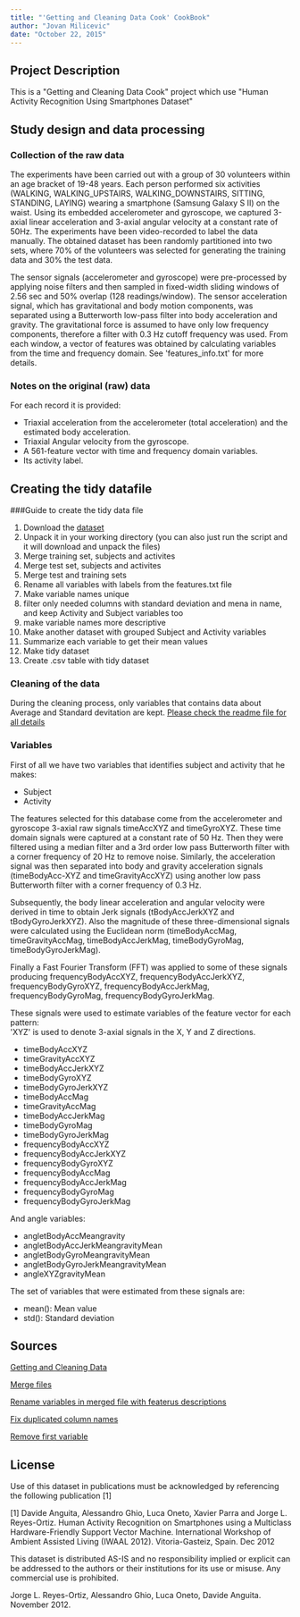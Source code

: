 ```yaml
---
title: "'Getting and Cleaning Data Cook' CookBook"
author: "Jovan Milicevic"
date: "October 22, 2015"
---
```


## Project Description

This is a "Getting and Cleaning Data Cook" project which use "Human Activity Recognition Using Smartphones Dataset"


## Study design and data processing

### Collection of the raw data
The experiments have been carried out with a group of 30 volunteers within an age bracket of 19-48 years. Each person performed six activities (WALKING, WALKING_UPSTAIRS, WALKING_DOWNSTAIRS, SITTING, STANDING, LAYING) wearing a smartphone (Samsung Galaxy S II) on the waist. Using its embedded accelerometer and gyroscope, we captured 3-axial linear acceleration and 3-axial angular velocity at a constant rate of 50Hz. The experiments have been video-recorded to label the data manually. The obtained dataset has been randomly partitioned into two sets, where 70% of the volunteers was selected for generating the training data and 30% the test data. 

The sensor signals (accelerometer and gyroscope) were pre-processed by applying noise filters and then sampled in fixed-width sliding windows of 2.56 sec and 50% overlap (128 readings/window). The sensor acceleration signal, which has gravitational and body motion components, was separated using a Butterworth low-pass filter into body acceleration and gravity. The gravitational force is assumed to have only low frequency components, therefore a filter with 0.3 Hz cutoff frequency was used. From each window, a vector of features was obtained by calculating variables from the time and frequency domain. See 'features_info.txt' for more details. 

### Notes on the original (raw) data 
For each record it is provided:
- Triaxial acceleration from the accelerometer (total acceleration) and the estimated body acceleration.
- Triaxial Angular velocity from the gyroscope. 
- A 561-feature vector with time and frequency domain variables. 
- Its activity label. 

## Creating the tidy datafile

###Guide to create the tidy data file
1. Download the [dataset](https://d396qusza40orc.cloudfront.net/getdata%2Fprojectfiles%2FUCI%20HAR%20Dataset.zip)
2. Unpack it in your working directory (you can also just run the script and it will download and unpack the files)
3. Merge training set, subjects and activites
4. Merge test set, subjects and activites
5. Merge test and training sets
6. Rename all variables with labels from the features.txt file
7. Make variable names unique
8. filter only needed columns with standard deviation and mena in name, and keep Activity and Subject variables too
9. make variable names more descriptive
10. Make another dataset with grouped Subject and Activity variables
11. Summarize each variable to get their mean values
12. Make tidy dataset
13. Create .csv table with tidy dataset

### Cleaning of the data
During the cleaning process, only variables that contains data about Average and Standard devitation are kept. [Please check the readme file for all details](https://github.com/jovan-kaywa/c_datascience_getdata/blob/master/README.md)

### Variables

First of all we have two variables that identifies subject and activity that he makes:
- Subject
- Activity

The features selected for this database come from the accelerometer and gyroscope 3-axial raw signals timeAccXYZ and timeGyroXYZ. These time domain signals were captured at a constant rate of 50 Hz. Then they were filtered using a median filter and a 3rd order low pass Butterworth filter with a corner frequency of 20 Hz to remove noise. Similarly, the acceleration signal was then separated into body and gravity acceleration signals (timeBodyAcc-XYZ and timeGravityAccXYZ) using another low pass Butterworth filter with a corner frequency of 0.3 Hz. 

Subsequently, the body linear acceleration and angular velocity were derived in time to obtain Jerk signals (tBodyAccJerkXYZ and tBodyGyroJerkXYZ). Also the magnitude of these three-dimensional signals were calculated using the Euclidean norm (timeBodyAccMag, timeGravityAccMag, timeBodyAccJerkMag, timeBodyGyroMag, timeBodyGyroJerkMag). 

Finally a Fast Fourier Transform (FFT) was applied to some of these signals producing frequencyBodyAccXYZ, frequencyBodyAccJerkXYZ, frequencyBodyGyroXYZ, frequencyBodyAccJerkMag, frequencyBodyGyroMag, frequencyBodyGyroJerkMag. 

These signals were used to estimate variables of the feature vector for each pattern:  
'XYZ' is used to denote 3-axial signals in the X, Y and Z directions.

- timeBodyAccXYZ
- timeGravityAccXYZ
- timeBodyAccJerkXYZ
- timeBodyGyroXYZ
- timeBodyGyroJerkXYZ
- timeBodyAccMag
- timeGravityAccMag
- timeBodyAccJerkMag
- timeBodyGyroMag
- timeBodyGyroJerkMag
- frequencyBodyAccXYZ
- frequencyBodyAccJerkXYZ
- frequencyBodyGyroXYZ
- frequencyBodyAccMag
- frequencyBodyAccJerkMag
- frequencyBodyGyroMag
- frequencyBodyGyroJerkMag

And angle variables:
- angletBodyAccMeangravity
- angletBodyAccJerkMeangravityMean
- angletBodyGyroMeangravityMean
- angletBodyGyroJerkMeangravityMean
- angleXYZgravityMean

The set of variables that were estimated from these signals are: 

- mean(): Mean value
- std(): Standard deviation

## Sources
[Getting and Cleaning Data](https://www.coursera.org/course/getdata)

[Merge files](https://class.coursera.org/getdata-033/forum/thread?thread_id=141)

[Rename variables in merged file with featerus descriptions](http://stackoverflow.com/questions/25468003/rename-columns-from-external-file-in-r)

[Fix duplicated column names](http://stackoverflow.com/questions/28549045/dplyr-select-error-found-duplicated-column-name)

[Remove first variable](http://www.cookbook-r.com/Manipulating_data/Adding_and_removing_columns_from_a_data_frame/)

## License
Use of this dataset in publications must be acknowledged by referencing the following publication [1] 

[1] Davide Anguita, Alessandro Ghio, Luca Oneto, Xavier Parra and Jorge L. Reyes-Ortiz. Human Activity Recognition on Smartphones using a Multiclass Hardware-Friendly Support Vector Machine. International Workshop of Ambient Assisted Living (IWAAL 2012). Vitoria-Gasteiz, Spain. Dec 2012

This dataset is distributed AS-IS and no responsibility implied or explicit can be addressed to the authors or their institutions for its use or misuse. Any commercial use is prohibited.

Jorge L. Reyes-Ortiz, Alessandro Ghio, Luca Oneto, Davide Anguita. November 2012.